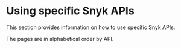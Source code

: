 # Using specific Snyk APIs

This section provides information on how to use specific Snyk APIs.

The pages are in alphabetical order by API.
